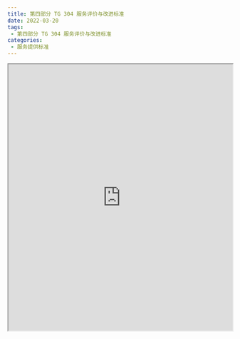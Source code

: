 ```yaml
---
title: 第四部分 TG 304 服务评价与改进标准
date: 2022-03-20
tags:
 - 第四部分 TG 304 服务评价与改进标准
categories:
 - 服务提供标准
---
```




<iframe src="http://localhost:8080/pdf/web/viewer.html?file=https://vkceyugu.cdn.bspapp.com/VKCEYUGU-f2824a45-8901-4778-8647-e91230414af7/a720bbd0-71dd-4b2f-981a-e2bb9e06fb7d.pdf" width="100%" height="600px"></iframe>
